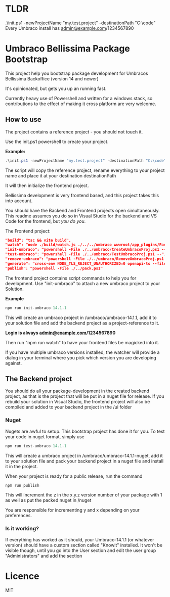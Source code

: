 # TLDR
.\init.ps1 -newProjectName "my.test.project" -destinationPath "C:\code"
Every Umbraco install has admin@example.com/1234567890

# Umbraco Bellissima Package Bootstrap
This project help you bootstrap package development for Umbracos Bellissima Backoffice (version 14 and newer)

It's opinionated, but gets you up an running fast.

Currently heavy use of Powershell and written for a windows stack, so contributions to the effect of making it cross platform are very welcome.

## How to use
The project contains a reference project - you should not touch it.

Use the init.ps1 powershell to create your project.

**Example:**
```powershell
.\init.ps1 -newProjectName "my.test.project" -destinationPath "C:\code"
```
The script will copy the reference project, rename everything to your project name and place it at your destination destinationPath

It will then initialize the frontend project.

Bellissima development is very frontend based, and this project takes this into account.

You should have the Backend and Frontend projects open simultaneously. This readme assumes you do so in Visual Studio for the backend and VS Code for the frontend, but *you do you*.

The Frontend project:
```json
"build": "tsc && vite build",
"watch": "node ./build/watch.js ./../../umbraco wwwroot/app_plugins/Package.Reference.Project.Frontend",
"init-umbraco": "powershell -File ./../umbraco/CreateUmbracoProj.ps1 --",
"test-umbraco": "powershell -File ./../umbraco/TestUmbracoProj.ps1 --",
"remove-umbraco": "powershell -File ./../umbraco/RemoveUmbracoProj.ps1 --",
"generate": "cross-env NODE_TLS_REJECT_UNAUTHORIZED=0 openapi-ts --file openapi-ts.config.ts",
"publish": "powershell -File ./../pack.ps1"
```

The frontend project contains script commands to help you for development. Use "init-umbraco" to attach a new umbraco project to your Solution.

**Example**
```powershell
npm run init-umbraco 14.1.1
```

This will create an umbraco project in /umbraco/umbraco-14.1.1, add it to your solution file and add the backend project as a project-reference to it.

**Login is always admin@example.com/1234567890**

Then run "npm run watch" to have your frontend files be magicked into it.

If you have multiple umbraco versions installed, the watcher will provide a dialog in your terminal where you pick which version you are developing against.

## The Backend project
You should do all your package-development in the created backend project, as that is the project that will be put in a nuget file for release. If you rebuild your solution in Visual Studio, the frontend project will also be compiled and added to your backend project in the /ui folder

### Nuget
Nugets are awful to setup. This bootstrap project has done it for you. To test your code in nuget format, simply use

```powershell
npm run test-umbraco 14.1.1
```
This will create a umbraco project in /umbraco/umbraco-14.1.1-nuget, add it to your solution file and pack your backend project in a nuget file and install it in the project.

When your project is ready for a public release, run the command

```powershell
npm run publish
```
This will increment the z in the x.y.z version number of your package with 1 as well as put the packed nuget in /nuget

You are responsible for incrementing y and x depending on your preferences.

### Is it working?

If everything has worked as it should, your Umbraco-14.1.1 (or whatever version) should have a custom section called "Knowit" installed. It won't be visible though, until you go into the User section and edit the user group "Administrators" and add the section

# Licence

MIT